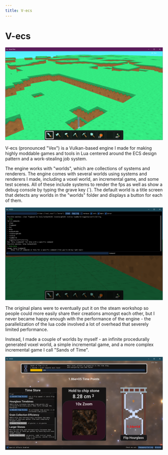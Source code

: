 ```yaml
---
title: V-ecs
---
```

# V-ecs

![V-ecs Screenshot](./screenshot.png)

V-ecs (pronounced "Vex") is a Vulkan-based engine I made for making highly moddable games and tools in Lua centered around the ECS design pattern and a work-stealing job system.

The engine works with "worlds", which are collections of systems and renderers. The engine comes with several worlds using systems and renderers I made, including a voxel world, an incremental game, and some test scenes. All of these include systems to render the fps as well as show a debug console by typing the grave key (\`). The default world is a title screen that detects any worlds in the "worlds" folder and displays a button for each of them.

![Debug Menu](./debug.png)

The original plans were to eventually put it on the steam workshop so people could more easily share their creations amongst each other, but I never became happy enough with the performance of the engine - the parallelization of the lua code involved a lot of overhead that severely limited performance.

Instead, I made a couple of worlds by myself - an infinite procedurally generated voxel world, a simple incremental game, and a more complex incremental game I call "Sands of Time".

![Sands of Time](./sandsoftime.png)
